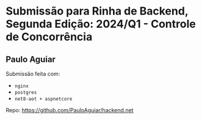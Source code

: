# Submissão para Rinha de Backend, Segunda Edição: 2024/Q1 - Controle de Concorrência

## Paulo Aguiar
Submissão feita com:
- `nginx`
- `postgres`
- `net8-aot + aspnetcore`

Repo: https://github.com/PauloAguiar/hackend.net
